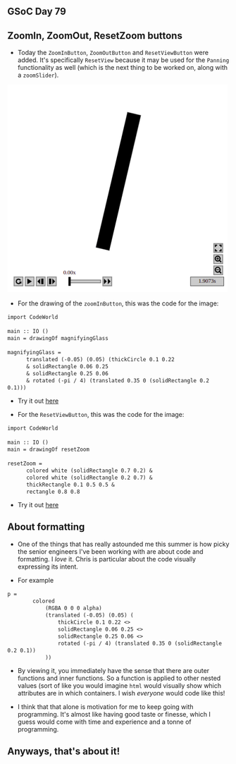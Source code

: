 ## GSoC Day 79

## ZoomIn, ZoomOut, ResetZoom buttons

- Today the ```ZoomInButton```, ```ZoomOutButton``` and ```ResetViewButton```  were added.
  It's specifically ```ResetView``` because it may be used for the ```Panning``` functionality
  as well (which is the next thing to be worked on, along with a ```zoomSlider```).
  
<img src="/images/GSoc_/zoombuttons.png" width="500">

- For the drawing of the ```zoomInButton```, this was the code for the image:

```
import CodeWorld

main :: IO ()
main = drawingOf magnifyingGlass 

magnifyingGlass = 
      translated (-0.05) (0.05) (thickCircle 0.1 0.22  
      & solidRectangle 0.06 0.25
      & solidRectangle 0.25 0.06 
      & rotated (-pi / 4) (translated 0.35 0 (solidRectangle 0.2 0.1)))
```
- Try it out [here](https://code.world/haskell#PY_-qCEXBDA20q4rFLCWKQg)

- For the ```ResetViewButton```, this was the code for the image:

```
import CodeWorld

main :: IO ()
main = drawingOf resetZoom

resetZoom = 
      colored white (solidRectangle 0.7 0.2) &
      colored white (solidRectangle 0.2 0.7) &
      thickRectangle 0.1 0.5 0.5 & 
      rectangle 0.8 0.8
```
- Try it out [here](https://code.world/haskell#Phr10XlWAEc5G-uGHsbSIJg)

## About formatting

- One of the things that has really astounded me this summer is how picky the senior engineers I've been
  working with are about code and formatting. I *love* it. Chris is particular about the code visually
  expressing its intent. 
  
- For example
```
p =
        colored
            (RGBA 0 0 0 alpha)
            (translated (-0.05) (0.05) (
                thickCircle 0.1 0.22 <>
                solidRectangle 0.06 0.25 <>
                solidRectangle 0.25 0.06 <>
                rotated (-pi / 4) (translated 0.35 0 (solidRectangle 0.2 0.1))
            ))

```
- By viewing it, you immediately have the sense that there are outer functions and inner functions.
  So a function is applied to other nested values (sort of like you would imagine ```html``` would
  visually show which attributes are in which containers. I wish *everyone* would code like this!
  
- I think that that alone is motivation for me to keep going with programming. It's almost like 
  having good taste or finesse, which I guess would come with time and experience and a tonne of
  programming.
  
## Anyways, that's about it!

